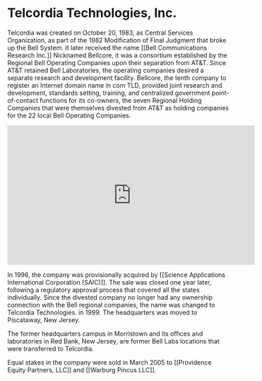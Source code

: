 # Telcordia Technologies, Inc.

Telcordia was created on October 20, 1983, as Central Services Organization, as part of the 1982 Modification of Final Judgment that broke up the Bell System. It later received the name [[Bell Communications Research Inc.]] Nicknamed Bellcore, it was a consortium established by the Regional Bell Operating Companies upon their separation from AT&T. Since AT&T retained Bell Laboratories, the operating companies desired a separate research and development facility. Bellcore, the tenth company to register an Internet domain name in com TLD, provided joint research and development, standards setting, training, and centralized government point-of-contact functions for its co-owners, the seven Regional Holding Companies that were themselves divested from AT&T as holding companies for the 22 local Bell Operating Companies.

<iframe width="560" height="315" src="https://www.youtube.com/embed/GpF_eFaSjZM" title="YouTube video player" frameborder="0" allow="accelerometer; autoplay; clipboard-write; encrypted-media; gyroscope; picture-in-picture" allowfullscreen></iframe>

In 1996, the company was provisionally acquired by [[Science Applications International Corporation (SAIC)]]. The sale was closed one year later, following a regulatory approval process that covered all the states individually. Since the divested company no longer had any ownership connection with the Bell regional companies, the name was changed to Telcordia Technologies. in 1999. The headquarters was moved to Piscataway, New Jersey.

The former headquarters campus in Morristown and its offices and laboratories in Red Bank, New Jersey, are former Bell Labs locations that were transferred to Telcordia.

Equal stakes in the company were sold in March 2005 to [[Providence Equity Partners, LLC]] and [[Warburg Pincus LLC]].